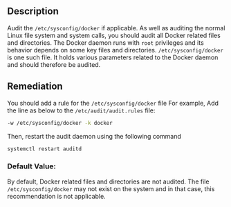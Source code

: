 ## Description

Audit the `/etc/sysconfig/docker` if applicable. As well as auditing the normal Linux file system and system calls, you should audit all Docker related files and directories. The Docker daemon runs with `root` privileges and its behavior depends on some key files and directories. `/etc/sysconfig/docker` is one such file. It holds various parameters related to the Docker daemon and should therefore be audited.

## Remediation

You should add a rule for the `/etc/sysconfig/docker` file
For example,
Add the line as below to the `/etc/audit/audit.rules` file:

```bash
-w /etc/sysconfig/docker -k docker
```

Then, restart the audit daemon using the following command

```bash
systemctl restart auditd
```

### Default Value:

By default, Docker related files and directories are not audited. The file
`/etc/sysconfig/docker` may not exist on the system and in that case, this
recommendation is not applicable.